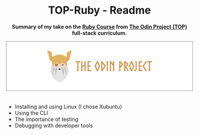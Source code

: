 <h1 align="center">TOP-Ruby - Readme</h1>
<p align="center">
  <strong>
    Summary of my take on the <a href="https://www.theodinproject.com/paths/full-stack-ruby-on-rails/courses/ruby" target="_blank">Ruby Course</a> from <a href="https://www.theodinproject.com" target="_blank">The Odin Project (TOP)</a> full-stack curriculum. 
  </strong>
</p>
<div align="center">
  <a href="https://www.theodinproject.com">
    <img src="_for_readme/banner.png">
  </a>
</div>

<br>

<!--
Check out [live version](https://pasek108.github.io/TOP-Foundations/) with my assignments and knowledge check answers.


## What the Foundations Course Teaches  
- Types of web developers and career paths  
- Tools that programmers use  
- What to do when you’re stuck  
- How to stay motivated and maintain a growth mindset  
- Time management and common pitfalls to avoid  
- Computer basics (types of OS, what an app is, open vs. closed source software, etc.)  
- Creating strong passwords  
- How the web works (network, client, server, IP, DNS, web page, web browser, search engine, etc.)  
- Installing Linux and a web browser  
- Using VS Code  
- Using the CLI  
- Installing and configuring Git  
- Basics of Git (status, add, commit, push, log, branch, checkout, clone, etc.)  
- How to write descriptive commit messages  
- Basics of HTML, CSS, and JavaScript  
- Problem-solving  
- How to share a page on GitHub Pages  
- Using developer tools  
- Debugging  
- Writing clean code and good comments  
- What Node.js is and how to use automated tests  

## What I Learned  
> [!NOTE]  
> I have been familiar with most of the course content for a long time through personal experience, technical school, and university.
-->
- Installing and using Linux (I chose Xubuntu)  
- Using the CLI  
- The importance of testing  
- Debugging with developer tools  

